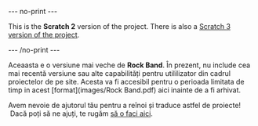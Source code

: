 --- no-print ---

This is the **Scratch 2** version of the project. There is also a [Scratch 3 version of the project](https://projects.raspberrypi.org/ro-RO/projects/rock-band).

--- /no-print ---

Aceaasta e o versiune mai veche de **Rock Band**. În prezent, nu include cea mai recentă versiune sau alte capabilități pentru utililizator din cadrul proiectelor de pe site. Acesta va fi accesibil pentru o perioada limitata de timp in acest [format](images/Rock Band.pdf) aici inainte de a fi arhivat. 

Avem nevoie de ajutorul tău pentru a reînoi și traduce astfel de proiecte!  Dacă poți să ne ajuți, te rugăm [să o faci aici](https://rpf.io/translators).
